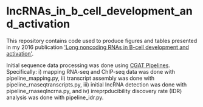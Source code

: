 # lncRNAs_in_b_cell_development_and_activation


This repository contains code used to produce figures and tables presented in my 2016 
publication ['Long noncoding RNAs in B-cell development and activation'](https://doi.org/10.1182/blood-2015-11-680843).

Initial sequence data processing was done using [CGAT Pipelines](https://github.com/CGATOxford/CGATPipelines). Specifically:
i) mapping RNA-seq and ChIP-seq data was done with pipeline_mapping.py, ii) transcript assembly was done with pipeline_rnaseqtranscripts.py, iii) initial lncRNA detection was done with pipeline_rnaseqlncrna.py, and iv) irreprpducibility discovery rate (IDR) analysis was done with pipeline_idr.py.

